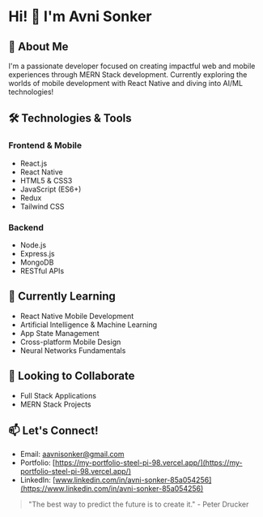 # Hi! 👋 I'm Avni Sonker

## 💫 About Me
I'm a passionate developer focused on creating impactful web and mobile experiences through MERN Stack development. Currently exploring the worlds of mobile development with React Native and diving into AI/ML technologies!

## 🛠️ Technologies & Tools

### Frontend & Mobile
- React.js
- React Native
- HTML5 & CSS3
- JavaScript (ES6+)
- Redux
- Tailwind CSS

### Backend
- Node.js
- Express.js
- MongoDB
- RESTful APIs

## 🌱 Currently Learning
- React Native Mobile Development
- Artificial Intelligence & Machine Learning
- App State Management
- Cross-platform Mobile Design
- Neural Networks Fundamentals

## 👥 Looking to Collaborate
- Full Stack Applications
- MERN Stack Projects

## 📫 Let's Connect!
- Email: [aavnisonker@gmail.com](mailto:aavnisonker@gmail.com)
- Portfolio: [https://my-portfolio-steel-pi-98.vercel.app/](https://my-portfolio-steel-pi-98.vercel.app/)
- LinkedIn: [www.linkedin.com/in/avni-sonker-85a054256](https://www.linkedin.com/in/avni-sonker-85a054256)

> "The best way to predict the future is to create it." - Peter Drucker
